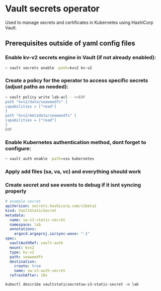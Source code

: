 # Vault secrets operator

Used to manage secrets and certificates in Kubernetes using HashiCorp Vault.

## Prerequisites outside of yaml config files

### Enable kv-v2 secrets engine in Vault (if not already enabled):

```sh
~ vault secrets enable -path=kvv2 kv-v2
```

### Create a policy for the operator to access specific secrets (adjust paths as needed):

```sh
~ vault policy write lab-acl - <<EOF
path "kvv2/data/seaweedfs" {
capabilities = ["read"]
}
path "kvv2/metadata/seaweedfs" {
capabilities = ["read"]
}
EOF
```

### Enable Kubernetes authentication method, dont forget to configure:

```sh
~ vault auth enable -path=vso kubernetes
```

### Apply add files (sa, va, vc) and everything should work

### Create secret and see events to debug if it isnt syncing properly

```yaml
# example secret
apiVersion: secrets.hashicorp.com/v1beta1
kind: VaultStaticSecret
metadata:
  name: sw-s3-static-secret
  namespace: lab
  annotations:
    argocd.argoproj.io/sync-wave: "-1"
spec:
  vaultAuthRef: vault-auth
  mount: kvv2
  type: kv-v2
  path: seaweedfs
  destination:
    create: true
    name: sw-s3-auth-secret
  refreshAfter: 10s
```

```
kubectl describe vaultstaticsecretsw-s3-static-secret -n lab
```
